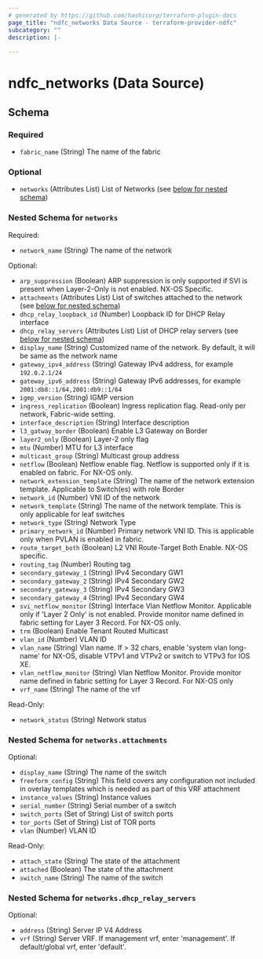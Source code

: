 ```yaml
---
# generated by https://github.com/hashicorp/terraform-plugin-docs
page_title: "ndfc_networks Data Source - terraform-provider-ndfc"
subcategory: ""
description: |-
  
---
```


# ndfc_networks (Data Source)





<!-- schema generated by tfplugindocs -->
## Schema

### Required

- `fabric_name` (String) The name of the fabric

### Optional

- `networks` (Attributes List) List of Networks (see [below for nested schema](#nestedatt--networks))

<a id="nestedatt--networks"></a>
### Nested Schema for `networks`

Required:

- `network_name` (String) The name of the network

Optional:

- `arp_suppression` (Boolean) ARP suppression is only supported if SVI is present when Layer-2-Only is not enabled. NX-OS Specific.
- `attachments` (Attributes List) List of switches attached to the network (see [below for nested schema](#nestedatt--networks--attachments))
- `dhcp_relay_loopback_id` (Number) Loopback ID for DHCP Relay interface
- `dhcp_relay_servers` (Attributes List) List of DHCP relay servers (see [below for nested schema](#nestedatt--networks--dhcp_relay_servers))
- `display_name` (String) Customized name of the network. By default, it will be same as the network name
- `gateway_ipv4_address` (String) Gateway IPv4 address, for example `192.0.2.1/24`
- `gateway_ipv6_address` (String) Gateway IPv6 addresses, for example `2001:db8::1/64,2001:db9::1/64`
- `igmp_version` (String) IGMP version
- `ingress_replication` (Boolean) Ingress replication flag. Read-only per network, Fabric-wide setting.
- `interface_description` (String) Interface description
- `l3_gatway_border` (Boolean) Enable L3 Gateway on Border
- `layer2_only` (Boolean) Layer-2 only flag
- `mtu` (Number) MTU for L3 interface
- `multicast_group` (String) Multicast group address
- `netflow` (Boolean) Netflow enable flag. Netflow is supported only if it is enabled on fabric. For NX-OS only.
- `network_extension_template` (String) The name of the network extension template. Applicable to Switch(es) with role Border
- `network_id` (Number) VNI ID of the network
- `network_template` (String) The name of the network template. This is only applicable for leaf switches
- `network_type` (String) Network Type
- `primary_network_id` (Number) Primary network VNI ID. This is applicable only when PVLAN is enabled in fabric.
- `route_target_both` (Boolean) L2 VNI Route-Target Both Enable. NX-OS specific.
- `routing_tag` (Number) Routing tag
- `secondary_gateway_1` (String) IPv4 Secondary GW1
- `secondary_gateway_2` (String) IPv4 Secondary GW2
- `secondary_gateway_3` (String) IPv4 Secondary GW3
- `secondary_gateway_4` (String) IPv4 Secondary GW4
- `svi_netflow_monitor` (String) Interface Vlan Netflow Monitor. Applicable only if 'Layer 2 Only' is not enabled. Provide monitor name defined in fabric setting for Layer 3 Record. For NX-OS only.
- `trm` (Boolean) Enable Tenant Routed Multicast
- `vlan_id` (Number) VLAN ID
- `vlan_name` (String) Vlan name. If > 32 chars, enable 'system vlan long-name' for NX-OS, disable VTPv1 and VTPv2 or switch to VTPv3 for IOS XE.
- `vlan_netflow_monitor` (String) Vlan Netflow Monitor. Provide monitor name defined in fabric setting for Layer 3 Record. For NX-OS only
- `vrf_name` (String) The name of the vrf

Read-Only:

- `network_status` (String) Network status

<a id="nestedatt--networks--attachments"></a>
### Nested Schema for `networks.attachments`

Optional:

- `display_name` (String) The name of the switch
- `freeform_config` (String) This field covers any configuration not included in overlay templates which is needed as part of this VRF attachment
- `instance_values` (String) Instance values
- `serial_number` (String) Serial number of a switch
- `switch_ports` (Set of String) List of switch ports
- `tor_ports` (Set of String) List of TOR ports
- `vlan` (Number) VLAN ID

Read-Only:

- `attach_state` (String) The state of the attachment
- `attached` (Boolean) The state of the attachment
- `switch_name` (String) The name of the switch


<a id="nestedatt--networks--dhcp_relay_servers"></a>
### Nested Schema for `networks.dhcp_relay_servers`

Optional:

- `address` (String) Server IP V4 Address
- `vrf` (String) Server VRF. If management vrf, enter 'management'. If default/global vrf, enter 'default'.
